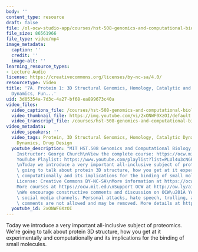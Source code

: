 ```yaml
---
body: ''
content_type: resource
draft: false
file: /ol-ocw-studio-app/courses/hst-508-genomics-and-computational-biology-fall-2002/mithst_508f02_lec7a_360p_16_9.mp4
file_size: 86561966
file_type: video/mp4
image_metadata:
  caption: ''
  credit: ''
  image-alt: ''
learning_resource_types:
- Lecture Audio
license: https://creativecommons.org/licenses/by-nc-sa/4.0/
resourcetype: Video
title: '7A. Protein 1: 3D Structural Genomics, Homology, Catalytic and Regulatory
  Dynamics, Fun...'
uid: 3d05354a-7d3c-4a27-bf68-ea899673c40a
video_files:
  video_captions_file: /courses/hst-508-genomics-and-computational-biology-fall-2002/1gEjaC08IqWhxaSZIdEnieQcVNeFSvkpt_transcript.webvtt
  video_thumbnail_file: https://img.youtube.com/vi/2xONWF0XzOI/default.jpg
  video_transcript_file: /courses/hst-508-genomics-and-computational-biology-fall-2002/1gEjaC08IqWhxaSZIdEnieQcVNeFSvkpt_transcript.pdf
video_metadata:
  video_speakers: ''
  video_tags: Protein, 3D Structural Genomics, Homology, Catalytic Dynamics, Regulatory
    Dynamics, Drug Design
  youtube_description: "MIT HST.508 Genomics and Computational Biology, Fall 2002\n\
    Instructor: George Church\nView the complete course: https://ocw.mit.edu/courses/hst-508-genomics-and-computational-biology-fall-2002/\n\
    YouTube Playlist: https://www.youtube.com/playlist?list=PLUl4u3cNGP61gaHWysmlYNeGsuUI8y5GV\n\
    \nToday we introduce a very important all-inclusive subject of proteomics. We're\
    \ going to talk about protein 3D structure, how you get at it experimentally and\
    \ computationally and its implications for the binding of small molecules.\n\n\
    License: Creative Commons BY-NC-SA\nMore information at https://ocw.mit.edu/terms\n\
    More courses at https://ocw.mit.edu\nSupport OCW at http://ow.ly/a1If50zVRlQ\n\
    \nWe encourage constructive comments and discussion on OCW\u201A YouTube and other\
    \ social media channels. Personal attacks, hate speech, trolling, and inappropriate\
    \ comments are not allowed and may be removed. More details at https://ocw.mit.edu/comments."
  youtube_id: 2xONWF0XzOI
---
```

Today we introduce a very important all-inclusive subject of proteomics. We're going to talk about protein 3D structure, how you get at it experimentally and computationally and its implications for the binding of small molecules.